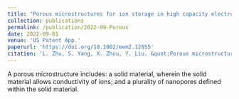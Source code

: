 ```yaml
---
title: "Porous microstructures for ion storage in high capacity electrodes based on surface segregation-induced separation"
collection: publications
permalink: /publication/2022-09-Porous
date: 2022-09-01
venue: 'US Patent App.'
paperurl: 'https://doi.org/10.1002/eem2.12855'
citation: 'L. Zhu, S. Yang, X. Zhou, Y. Liu. &quot;Porous microstructures for ion storage in high capacity electrodes based on surface segregation-induced separation. &quot; </i>. 2022: 17/632,490.'
---
```

A porous microstructure includes: a solid material, wherein the solid material allows conductivity of ions; and a plurality of nanopores defined within the solid material.
